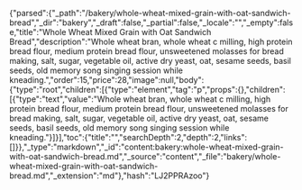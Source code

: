 {"parsed":{"_path":"/bakery/whole-wheat-mixed-grain-with-oat-sandwich-bread","_dir":"bakery","_draft":false,"_partial":false,"_locale":"","_empty":false,"title":"Whole Wheat Mixed Grain with Oat Sandwich Bread","description":"Whole wheat bran, whole wheat c milling, high protein bread flour, medium protein bread flour, unsweetened molasses for bread making, salt, sugar, vegetable oil, active dry yeast, oat, sesame seeds, basil seeds, old memory song singing session while kneading.","order":15,"price":28,"image":null,"body":{"type":"root","children":[{"type":"element","tag":"p","props":{},"children":[{"type":"text","value":"Whole wheat bran, whole wheat c milling, high protein bread flour, medium protein bread flour, unsweetened molasses for bread making, salt, sugar, vegetable oil, active dry yeast, oat, sesame seeds, basil seeds, old memory song singing session while kneading."}]}],"toc":{"title":"","searchDepth":2,"depth":2,"links":[]}},"_type":"markdown","_id":"content:bakery:whole-wheat-mixed-grain-with-oat-sandwich-bread.md","_source":"content","_file":"bakery/whole-wheat-mixed-grain-with-oat-sandwich-bread.md","_extension":"md"},"hash":"LJ2PPRAzoo"}